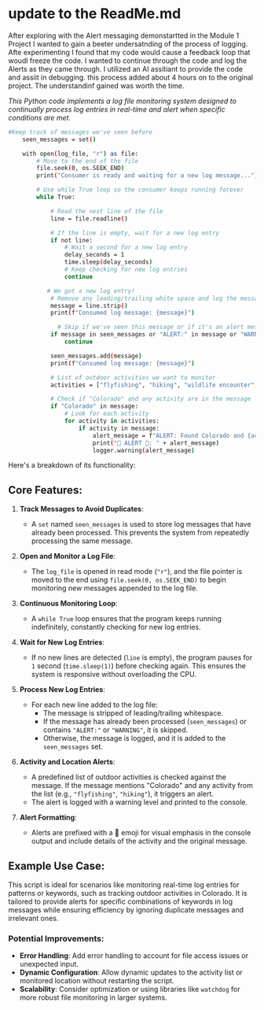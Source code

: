  # update to the ReadMe.md
 
After exploring with the Alert messaging demonstartted in the Module 1 Project I wanted to gain a beeter undersatnding of the process of logging.  Afte experimenting I found that my code would cause a feedback loop that woudl freeze the code.  I wanted to continue through the code and log the Alerts as they came through.  I utilized an AI assitiant to provide the code and assiit in debugging.  this process added about 4 hours on to the original project. The understandinf gained was worth the time.

_This Python code implements a log file monitoring system designed to continually process log entries in real-time and alert when specific conditions are met._ 

```bash
#Keep track of messages we've seen before
    seen_messages = set()

    with open(log_file, "r") as file:
        # Move to the end of the file
        file.seek(0, os.SEEK_END)
        print("Consumer is ready and waiting for a new log message...")

        # Use while True loop so the consumer keeps running forever
        while True:

            # Read the next line of the file
            line = file.readline()

            # If the line is empty, wait for a new log entry
            if not line:
                # Wait a second for a new log entry
                delay_seconds = 1
                time.sleep(delay_seconds)
                # Keep checking for new log entries
                continue

           # We got a new log entry!
            # Remove any leading/trailing white space and log the message
            message = line.strip()
            print(f"Consumed log message: {message}")

              # Skip if we've seen this message or if it's an alert message
            if message in seen_messages or "ALERT:" in message or "WARNING" in message:
                continue

            seen_messages.add(message)    
            print(f"Consumed log message: {message}")

            # List of outdoor activities we want to monitor
            activities = ["flyfishing", "hiking", "wildlife encounter", "backpacking", "snowshoeing"]

            # Check if "Colorado" and any activity are in the message
            if "Colorado" in message:
                # Look for each activity
                for activity in activities:
                    if activity in message:
                        alert_message = f"ALERT: Found Colorado and {activity} together!\n{message}"
                        print("🚨 ALERT 🚨: " + alert_message)
                        logger.warning(alert_message)
```

Here's a breakdown of its functionality:

## Core Features:

1. **Track Messages to Avoid Duplicates**:
   - A `set` named `seen_messages` is used to store log messages that have already been processed. This prevents the system from repeatedly processing the same message.

2. **Open and Monitor a Log File**:
   - The `log_file` is opened in read mode (`"r"`), and the file pointer is moved to the end using `file.seek(0, os.SEEK_END)` to begin monitoring new messages appended to the log file.

3. **Continuous Monitoring Loop**:
   - A `while True` loop ensures that the program keeps running indefinitely, constantly checking for new log entries.

4. **Wait for New Log Entries**:
   - If no new lines are detected (`line` is empty), the program pauses for `1` second (`time.sleep(1)`) before checking again. This ensures the system is responsive without overloading the CPU.

5. **Process New Log Entries**:
   - For each new line added to the log file:
     - The message is stripped of leading/trailing whitespace.
     - If the message has already been processed (`seen_messages`) or contains `"ALERT:"` or `"WARNING"`, it is skipped.
     - Otherwise, the message is logged, and it is added to the `seen_messages` set.

6. **Activity and Location Alerts**:
   - A predefined list of outdoor activities is checked against the message. If the message mentions "Colorado" and any activity from the list (e.g., `"flyfishing"`, `"hiking"`), it triggers an alert.
   - The alert is logged with a warning level and printed to the console.

7. **Alert Formatting**:
   - Alerts are prefixed with a 🚨 emoji for visual emphasis in the console output and include details of the activity and the original message.

## Example Use Case:

This script is ideal for scenarios like monitoring real-time log entries for patterns or keywords, such as tracking outdoor activities in Colorado. It is tailored to provide alerts for specific combinations of keywords in log messages while ensuring efficiency by ignoring duplicate messages and irrelevant ones.

### Potential Improvements:
- **Error Handling**: Add error handling to account for file access issues or unexpected input.
- **Dynamic Configuration**: Allow dynamic updates to the activity list or monitored location without restarting the script.
- **Scalability**: Consider optimization or using libraries like `watchdog` for more robust file monitoring in larger systems.